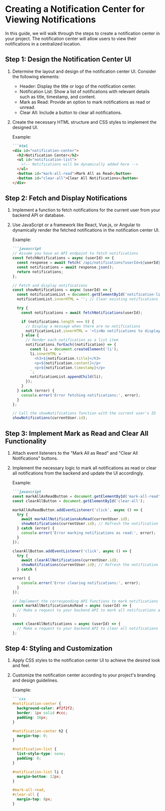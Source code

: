 
# Creating a Notification Center for Viewing Notifications

In this guide, we will walk through the steps to create a notification center in your project. The notification center will allow users to view their notifications in a centralized location.

## Step 1: Design the Notification Center UI

1. Determine the layout and design of the notification center UI. Consider the following elements:
   - Header: Display the title or logo of the notification center.
   - Notification List: Show a list of notifications with relevant details such as title, timestamp, and content.
   - Mark as Read: Provide an option to mark notifications as read or unread.
   - Clear All: Include a button to clear all notifications.
2. Create the necessary HTML structure and CSS styles to implement the designed UI.

   Example:
   ```markdown
   ```html
   <div id="notification-center">
     <h2>Notification Center</h2>
     <ul id="notification-list">
       <!-- Notifications will be dynamically added here -->
     </ul>
     <button id="mark-all-read">Mark All as Read</button>
     <button id="clear-all">Clear All Notifications</button>
   </div>
   ```

## Step 2: Fetch and Display Notifications

1. Implement a function to fetch notifications for the current user from your backend API or database.
2. Use JavaScript or a framework like React, Vue.js, or Angular to dynamically render the fetched notifications in the notification center UI.

   Example:
   ```markdown
   ```javascript
   // Assume you have an API endpoint to fetch notifications
   const fetchNotifications = async (userId) => {
     const response = await fetch(`/api/notifications?userId=${userId}`);
     const notifications = await response.json();
     return notifications;
   };
   
   // Fetch and display notifications
   const showNotifications = async (userId) => {
     const notificationList = document.getElementById('notification-list');
     notificationList.innerHTML = ''; // Clear existing notifications
   
     try {
       const notifications = await fetchNotifications(userId);
   
       if (notifications.length === 0) {
         // Display a message when there are no notifications
         notificationList.innerHTML = '<li>No notifications to display.</li>';
       } else {
         // Render each notification as a list item
         notifications.forEach((notification) => {
           const li = document.createElement('li');
           li.innerHTML = `
             <h3>${notification.title}</h3>
             <p>${notification.content}</p>
             <p>${notification.timestamp}</p>
           `;
           notificationList.appendChild(li);
         });
       }
     } catch (error) {
       console.error('Error fetching notifications:', error);
     }
   };
   
   // Call the showNotifications function with the current user's ID
   showNotifications(currentUser.id);
   ```

## Step 3: Implement Mark as Read and Clear All Functionality

1. Attach event listeners to the "Mark All as Read" and "Clear All Notifications" buttons.
2. Implement the necessary logic to mark all notifications as read or clear all notifications from the backend and update the UI accordingly.

   Example:
   ```markdown
   ```javascript
   const markAllAsReadButton = document.getElementById('mark-all-read');
   const clearAllButton = document.getElementById('clear-all');
   
   markAllAsReadButton.addEventListener('click', async () => {
     try {
       await markAllNotificationsAsRead(currentUser.id);
       showNotifications(currentUser.id); // Refresh the notification list
     } catch (error) {
       console.error('Error marking notifications as read:', error);
     }
   });
   
   clearAllButton.addEventListener('click', async () => {
     try {
       await clearAllNotifications(currentUser.id);
       showNotifications(currentUser.id); // Refresh the notification list
     } catch (
   
   error) {
       console.error('Error clearing notifications:', error);
     }
   });
   
   // Implement the corresponding API functions to mark notifications as read and clear notifications from the backend
   const markAllNotificationsAsRead = async (userId) => {
     // Make a request to your backend API to mark all notifications as read
   };
   
   const clearAllNotifications = async (userId) => {
     // Make a request to your backend API to clear all notifications
   };
   ```

## Step 4: Styling and Customization

1. Apply CSS styles to the notification center UI to achieve the desired look and feel.
2. Customize the notification center according to your project's branding and design guidelines.

   Example:
   ```markdown
   ```css
   #notification-center {
     background-color: #f2f2f2;
     border: 1px solid #ccc;
     padding: 16px;
   }
   
   #notification-center h2 {
     margin-top: 0;
   }
   
   #notification-list {
     list-style-type: none;
     padding: 0;
   }
   
   #notification-list li {
     margin-bottom: 12px;
   }
   
   #mark-all-read,
   #clear-all {
     margin-top: 8px;
   }
   ```
   

